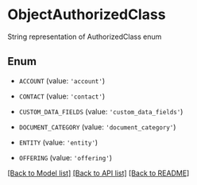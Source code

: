 # ObjectAuthorizedClass

String representation of AuthorizedClass enum

## Enum

* `ACCOUNT` (value: `'account'`)

* `CONTACT` (value: `'contact'`)

* `CUSTOM_DATA_FIELDS` (value: `'custom_data_fields'`)

* `DOCUMENT_CATEGORY` (value: `'document_category'`)

* `ENTITY` (value: `'entity'`)

* `OFFERING` (value: `'offering'`)

[[Back to Model list]](../README.md#documentation-for-models) [[Back to API list]](../README.md#documentation-for-api-endpoints) [[Back to README]](../README.md)


